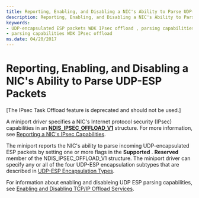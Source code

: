 ```yaml
---
title: Reporting, Enabling, and Disabling a NIC's Ability to Parse UDP-ESP Packets
description: Reporting, Enabling, and Disabling a NIC's Ability to Parse UDP-ESP Packets
keywords:
- UDP-encapsulated ESP packets WDK IPsec offload , parsing capabilities
- parsing capabilities WDK IPsec offload
ms.date: 04/20/2017
---
```


# Reporting, Enabling, and Disabling a NIC's Ability to Parse UDP-ESP Packets

\[The IPsec Task Offload feature is deprecated and should not be used.\]




A miniport driver specifies a NIC's Internet protocol security (IPsec) capabilities in an [**NDIS\_IPSEC\_OFFLOAD\_V1**](/windows-hardware/drivers/ddi/ntddndis/ns-ntddndis-_ndis_ipsec_offload_v1) structure. For more information, see [Reporting a NIC's IPsec Capabilities](reporting-a-nic-s-ipsec-capabilities.md).

The miniport reports the NIC's ability to parse incoming UDP-encapsulated ESP packets by setting one or more flags in the **Supported** . **Reserved** member of the NDIS\_IPSEC\_OFFLOAD\_V1 structure. The miniport driver can specify any or all of the four UDP-ESP encapsulation subtypes that are described in [UDP-ESP Encapsulation Types](udp-esp-encapsulation-types.md).

For information about enabling and disableing UDP ESP parsing capabilities, see [Enabling and Disabling TCP/IP Offload Services](enabling-and-disabling-task-offload-services.md).

 

